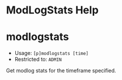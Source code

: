 # ModLogStats Help

# modlogstats
 - Usage: `[p]modlogstats [time] `
 - Restricted to: `ADMIN`

Get modlog stats for the timeframe specified.

